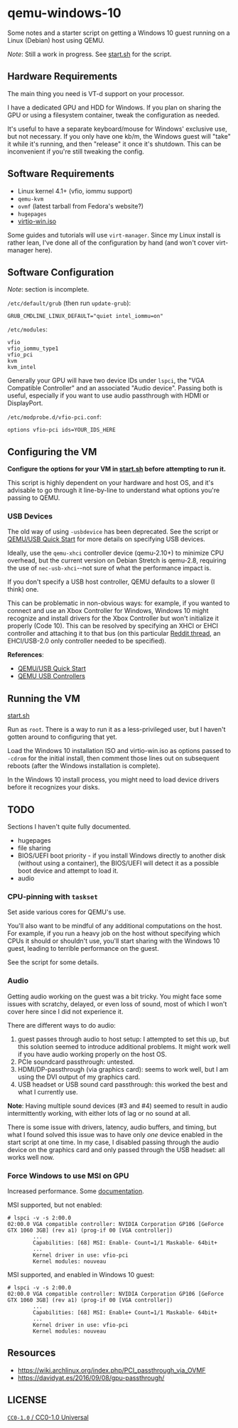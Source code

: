 # qemu-windows-10

Some notes and a starter script on getting a Windows 10 guest running on
a Linux (Debian) host using QEMU.

*Note*: Still a work in progress. See [start.sh](./start.sh) for the
script.

## Hardware Requirements

The main thing you need is VT-d support on your processor.

I have a dedicated GPU and HDD for Windows.
If you plan on sharing the GPU or using a filesystem container, tweak
  the configuration as needed.

It's useful to have a separate keyboard/mouse for Windows' exclusive
  use, but not necessary.
If you only have one kb/m, the Windows guest will "take" it while
  it's running, and then "release" it once it's shutdown.
This can be inconvenient if you're still tweaking the config.

## Software Requirements

* Linux kernel 4.1+ (vfio, iommu support)
* `qemu-kvm`
* `ovmf` (latest tarball from Fedora's website?)
* `hugepages`
* [virtio-win.iso][virtio-win.iso]

[virtio-win.iso]: https://fedoraproject.org/wiki/Windows_Virtio_Drivers

Some guides and tutorials will use `virt-manager`.
Since my Linux install is rather lean, I've done all of the
  configuration by hand (and won't cover virt-manager here).

## Software Configuration

*Note*: section is incomplete.

`/etc/default/grub` (then run `update-grub`):
~~~~
GRUB_CMDLINE_LINUX_DEFAULT="quiet intel_iommu=on"
~~~~

`/etc/modules`:
~~~~
vfio
vfio_iommu_type1
vfio_pci
kvm
kvm_intel
~~~~

Generally your GPU will have two device IDs under `lspci`, the "VGA
Compatible Controller" and an associated "Audio device". Passing both is
useful, especially if you want to use audio passthrough with HDMI or
DisplayPort.

`/etc/modprobe.d/vfio-pci.conf`:
~~~~
options vfio-pci ids=YOUR_IDS_HERE
~~~~

## Configuring the VM

**Configure the options for your VM in [start.sh](./start.sh) before
attempting to run it.**

This script is highly dependent on your hardware and host OS, and it's
advisable to go through it line-by-line to understand what options
you're passing to QEMU.

### USB Devices

The old way of using `-usbdevice` has been deprecated. See the script or
[QEMU/USB Quick Start][qemu-usb-qs] for more details on specifying USB
devices.

Ideally, use the `qemu-xhci` controller device (qemu-2.10+) to minimize
CPU overhead, but the current version on Debian Stretch is qemu-2.8,
requiring the use of `nec-usb-xhci`--not sure of what the performance
impact is.

If you don't specify a USB host controller, QEMU defaults to a slower (I
think) one.

This can be problematic in non-obvious ways: for example, if you wanted
to connect and use an Xbox Controller for Windows, Windows 10 might
recognize and install drivers for the Xbox Controller but won't
initialize it properly (Code 10). This can be resolved by specifying an
XHCI or EHCI controller and attaching it to that bus (on this particular
[Reddit thread](https://old.reddit.com/r/Windows10/comments/7v4jc2/xbox_one_wireless_adapter_for_windows_10_code_10/),
an EHCI/USB-2.0 only controller needed to be specified).

**References**:
* [QEMU/USB Quick Start][qemu-usb-qs]
* [QEMU USB Controllers](https://en.wikibooks.org/wiki/QEMU/Devices/USB/Root)

[qemu-usb-qs]: https://git.qemu.org/?p=qemu.git;a=blob;f=docs/usb2.txt;h=172614d3a7e0566c2cdd988d72a1674b73f879fe;hb=HEAD

## Running the VM

[start.sh](./start.sh)

Run as `root`. There is a way to run it as a less-privileged user, but I
haven't gotten around to configuring that yet.

Load the Windows 10 installation ISO and virtio-win.iso as options
passed to `-cdrom` for the initial install, then comment those lines out
on subsequent reboots (after the Windows installation is complete).

In the Windows 10 install process, you might need to load device drivers
before it recognizes your disks.

## TODO

Sections I haven't quite fully documented.

* hugepages
* file sharing
* BIOS/UEFI boot priority - if you install Windows directly to another
  disk (without using a container), the BIOS/UEFI will detect it as a
  possible boot device and attempt to load it.
* audio

### CPU-pinning with `taskset`

Set aside various cores for QEMU's use.

You'll also want to be mindful of any additional computations on the
host. For example, if you run a heavy job on the host without specifying
which CPUs it should or shouldn't use, you'll start sharing with the
Windows 10 guest, leading to terrible performance on the guest.

See the script for some details.

### Audio

Getting audio working on the guest was a bit tricky. You might face some
issues with scratchy, delayed, or even loss of sound, most of which I
won't cover here since I did not experience it.

There are different ways to do audio:

1. guest passes through audio to host setup: I attempted to set this up,
   but this solution seemed to introduce additional problems. It might
   work well if you have audio working properly on the host OS.
2. PCIe soundcard passthrough: untested.
3. HDMI/DP-passthrough (via graphics card): seems to work well, but I am
   using the DVI output of my graphics card.
4. USB headset or USB sound card passthrough: this worked the best and
   what I currently use.

**Note**: Having multiple sound devices (#3 and #4) seemed to result in
audio intermittently working, with either lots of lag or no sound at
all.

There is some issue with drivers, latency, audio buffers, and timing,
but what I found solved this issue was to have only *one* device enabled
in the start script at one time. In my case, I disabled passing through
the audio device on the graphics card and only passed through the USB
headset: all works well now.

### Force Windows to use MSI on GPU

Increased performance. Some [documentation][vfio-msi].

[vfio-msi]: https://vfio.blogspot.com/2014/09/vfio-interrupts-and-how-to-coax-windows.html

MSI supported, but not enabled:
~~~~
# lspci -v -s 2:00.0
02:00.0 VGA compatible controller: NVIDIA Corporation GP106 [GeForce GTX 1060 3GB] (rev a1) (prog-if 00 [VGA controller])
        ...
        Capabilities: [68] MSI: Enable- Count=1/1 Maskable- 64bit+
        ...
        Kernel driver in use: vfio-pci
        Kernel modules: nouveau
~~~~

MSI supported, and enabled in Windows 10 guest:
~~~~
# lspci -v -s 2:00.0
02:00.0 VGA compatible controller: NVIDIA Corporation GP106 [GeForce GTX 1060 3GB] (rev a1) (prog-if 00 [VGA controller])
        ...
        Capabilities: [68] MSI: Enable+ Count=1/1 Maskable- 64bit+
        ...
        Kernel driver in use: vfio-pci
        Kernel modules: nouveau
~~~~

## Resources

* https://wiki.archlinux.org/index.php/PCI_passthrough_via_OVMF
* https://davidyat.es/2016/09/08/gpu-passthrough/

## LICENSE

[`CC0-1.0` / CC0-1.0 Universal](./LICENSE)
